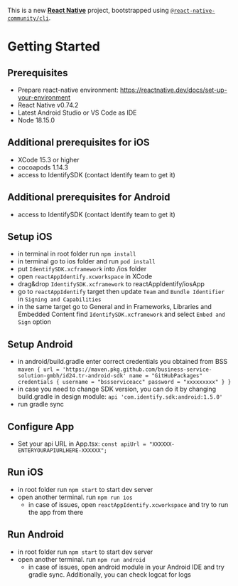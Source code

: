 This is a new [**React Native**](https://reactnative.dev) project, bootstrapped using [`@react-native-community/cli`](https://github.com/react-native-community/cli).

# Getting Started

## Prerequisites
- Prepare react-native environment: https://reactnative.dev/docs/set-up-your-environment
- React Native v0.74.2
- Latest Android Studio or VS Code as IDE
- Node 18.15.0

## Additional prerequisites for iOS
- XCode 15.3 or higher
- cocoapods 1.14.3
- access to IdentifySDK (contact Identify team to get it)

## Additional prerequisites for Android
- access to IdentifySDK (contact Identify team to get it)

## Setup iOS
- in terminal in root folder run `npm install`
- in terminal go to ios folder and run `pod install`
- put `IdentifySDK.xcframework` into /ios folder
- open `reactAppIdentify.xcworkspace` in XCode
- drag&drop `IdentifySDK.xcframework` to reactAppIdentify/iosApp
- go to `reactAppIdentify` target then update `Team` and `Bundle Identifier` in `Signing and Capabilities`
- in the same target go to General and in Frameworks, Libraries and Embedded Content find `IdentifySDK.xcframework` 
  and select `Embed and Sign` option

## Setup Android
- in android/build.gradle enter correct credentials you obtained from BSS
  `maven {
    url = 'https://maven.pkg.github.com/business-service-solution-gmbh/id24.tr-android-sdk'
    name = "GitHubPackages"
    credentials {
      username = "bssserviceacc"
      password = "xxxxxxxxx"
    }
  }`
- in case you need to change SDK version, you can do it by changing build.gradle in design module:
  `api 'com.identify.sdk:android:1.5.0'`
- run gradle sync

## Configure App
- Set your api URL in App.tsx:
  `const apiUrl = "XXXXXX-ENTERYOURAPIURLHERE-XXXXXX";`

## Run iOS
- in root folder run `npm start` to start dev server
- open another terminal. run `npm run ios`
  - in case of issues, open `reactAppIdentify.xcworkspace` and try to run the app from there

## Run Android
- in root folder run `npm start` to start dev server
- open another terminal. run `npm run android`
  - in case of issues, open android module in your Android IDE and try gradle sync.
    Additionally, you can check logcat for logs 
